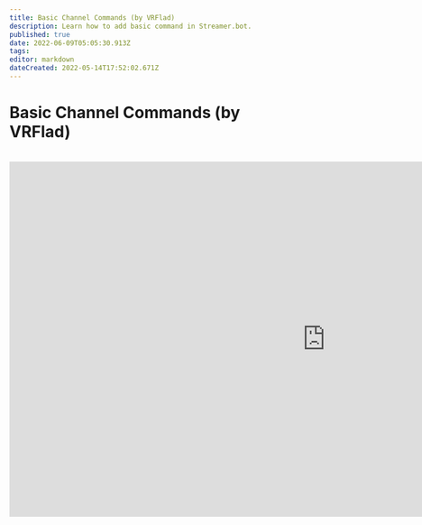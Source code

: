 ```yaml
---
title: Basic Channel Commands (by VRFlad)
description: Learn how to add basic command in Streamer.bot.
published: true
date: 2022-06-09T05:05:30.913Z
tags: 
editor: markdown
dateCreated: 2022-05-14T17:52:02.671Z
---
```


# Basic Channel Commands (by VRFlad)
<br>
<iframe width="1120" height="630" src="https://www.youtube.com/embed/ZXB6AMzdxxo" title="YouTube video player" frameborder="0" allow="accelerometer; autoplay; clipboard-write; encrypted-media; gyroscope; picture-in-picture" allowfullscreen></iframe>